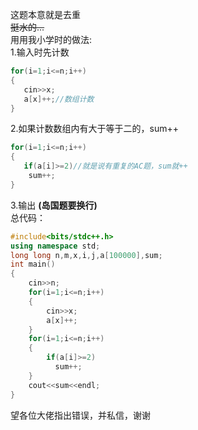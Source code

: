 这题本意就是去重  
~~挺水的...~~   
用用我小学时的做法:   
1.输入时先计数
```cpp
for(i=1;i<=n;i++)
{
   cin>>x;
   a[x]++;//数组计数
}
```    
2.如果计数数组内有大于等于二的，sum++   
```cpp
for(i=1;i<=n;i++)
{
   if(a[i]>=2)//就是说有重复的AC题，sum就++
    sum++;
} 
```    
3.输出 **(岛国题要换行)**    
总代码：
```cpp
#include<bits/stdc++.h>
using namespace std;
long long n,m,x,i,j,a[100000],sum;
int main()
{
    cin>>n;
    for(i=1;i<=n;i++)
    {
        cin>>x;
        a[x]++;
    }
    for(i=1;i<=n;i++)
    {
        if(a[i]>=2)
          sum++;
    }
    cout<<sum<<endl;
}
```
望各位大佬指出错误，并私信，谢谢